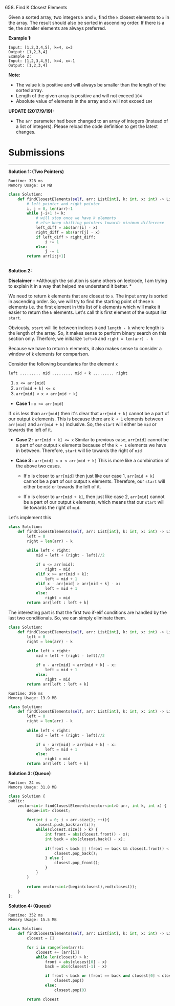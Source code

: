 658. Find K Closest Elements

Given a sorted array, two integers `k` and `x`, find the `k` closest elements to `x` in the array. The result should also be sorted in ascending order. If there is a tie, the smaller elements are always preferred.

**Example 1:**
```
Input: [1,2,3,4,5], k=4, x=3
Output: [1,2,3,4]
Example 2:
Input: [1,2,3,4,5], k=4, x=-1
Output: [1,2,3,4]
```

**Note:**

* The value `k` is positive and will always be smaller than the length of the sorted array.
* Length of the given array is positive and will not exceed `104`
* Absolute value of elements in the array and x will not exceed `104`

**UPDATE (2017/9/19):**

* The `arr` parameter had been changed to an array of integers (instead of a list of integers). Please reload the code definition to get the latest changes.

# Submissions
---
**Solution 1: (Two Pointers)**
```
Runtime: 328 ms
Memory Usage: 14 MB
```
```python
class Solution:
    def findClosestElements(self, arr: List[int], k: int, x: int) -> List[int]:
        # left pointer and right pointer
        i, j = 0, len(arr)-1
        while j-i+1 != k:
            # will stop once we have k elements
            # else keep shifting pointers towards minimum difference
            left_diff = abs(arr[i] - x)
            right_diff = abs(arr[j] - x)
            if left_diff > right_diff:
                i += 1
            else:
                j -= 1
        return arr[i:j+1]
            
```

**Solution 2:**

**Disclaimer** - *Although the solution is same others on leetcode, I am trying to explain it in a way that helped me understand it better. *

We need to return `k` elements that are closest to `x`. The input array is sorted in ascending order. So, we will try to find the starting point of these `k` elements i.e. the first element in this list of `k` elements which will make it easier to return the `k` elements. Let's call this first element of the output list `start`.

Obviously, `start` will lie between indices `0` and `length - k` where length is the length of the array. So, it makes sense to perform binary search on this section only. Therfore, we initialize `left=0` and `right = len(arr) - k`

Because we have to return `k` elements, it also makes sense to consider a window of `k` elements for comparison.

Consider the following boundaries for the element `x`
```
left ......... mid ......... mid + k ......... right
```

1. `x <= arr[mid]`
1. `arr[mid + k] <= x`
1. `arr[mid] < x < arr[mid + k]`

* **Case 1 :** `x <= arr[mid]`

If x is less than `arr[mid]` then it's clear that `arr[mid + k]` cannot be a part of our output `k` elements. This is because there are `k + 1` elements between `arr[mid]` and `arr[mid + k]` inclusive. So, the `start` will either be `mid` or towards the left of it.

* **Case 2 :** `arr[mid + k] <= x`
Similar to previous case, `arr[mid]` cannot be a part of our output `k` elements because of the `k + 1` elements we have in between. Therefore, `start` will lie towards the right of `mid`

* **Case 3 :** `arr[mid] < x < arr[mid + k]`
This is more like a combination of the above two cases.

    * If x is closer to `arr[mid]` then just like our case 1, `arr[mid + k]` cannot be a part of our output `k` elements. Therefore, our `start` will either be `mid` or towards the left of it.

    * If x is closer to `arr[mid + k]`, then just like case 2, `arr[mid]` cannot be a part of our output `k` elements, which means that our `start` will lie towards the right of `mid`.

Let's implement this
```python
class Solution:
    def findClosestElements(self, arr: List[int], k: int, x: int) -> List[int]:
        left = 0
        right = len(arr) - k
        
        while left < right:
            mid = left + (right - left)//2

            if x <= arr[mid]:
                right = mid
            elif x >= arr[mid + k]:
                left = mid + 1
            elif x - arr[mid] > arr[mid + k] - x:
                left = mid + 1
            else:
                right = mid
        return arr[left : left + k]
```

The interesting part is that the first two if-elif conditions are handled by the last two conditionals. So, we can simply eliminate them.
```python
class Solution:
    def findClosestElements(self, arr: List[int], k: int, x: int) -> List[int]:
        left = 0
        right = len(arr) - k
        
        while left < right:
            mid = left + (right - left)//2

            if x - arr[mid] > arr[mid + k] - x:
                left = mid + 1
            else:
                right = mid
        return arr[left : left + k]
```

```
Runtime: 296 ms
Memory Usage: 13.9 MB
```
```python
class Solution:
    def findClosestElements(self, arr: List[int], k: int, x: int) -> List[int]:
        left = 0
        right = len(arr) - k
        
        while left < right:
            mid = left + (right - left)//2

            if x - arr[mid] > arr[mid + k] - x:
                left = mid + 1
            else:
                right = mid
        return arr[left : left + k]
```

**Solution 3: (Queue)**
```
Runtime: 24 ms
Memory Usage: 31.8 MB
```
```python
class Solution {
public:
    vector<int> findClosestElements(vector<int>& arr, int k, int x) {
        deque<int> closest;
        
        for(int i = 0; i < arr.size(); ++i){
            closest.push_back(arr[i]);
            while(closest.size() > k) {
                int front = abs(closest.front() - x);
                int back = abs(closest.back() - x);
                
                if(front < back || (front == back && closest.front() < closest.back())){
                    closest.pop_back();
                } else {
                    closest.pop_front();
                }
            }
        }
        
        return vector<int>(begin(closest),end(closest));
    }
};
```

**Solution 4: (Queue)**
```
Runtime: 352 ms
Memory Usage: 15.5 MB
```
```python
class Solution:
    def findClosestElements(self, arr: List[int], k: int, x: int) -> List[int]:
        closest = []

        for i in range(len(arr)):
            closest += [arr[i]]
            while len(closest) > k:
                front = abs(closest[0] - x)
                back = abs(closest[-1] - x)

                if front < back or (front == back and closest[0] < closest[-1]):
                    closest.pop()
                else:
                    closest.pop(0)

        return closest
```